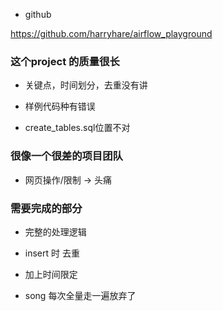 * github

https://github.com/harryhare/airflow_playground


### 这个project 的质量很长

* 关键点，时间划分，去重没有讲

* 样例代码种有错误

* create_tables.sql位置不对



### 很像一个很差的项目团队

* 网页操作/限制 -> 头痛



### 需要完成的部分


* 完整的处理逻辑

* insert 时 去重

* 加上时间限定

* song 每次全量走一遍放弃了


